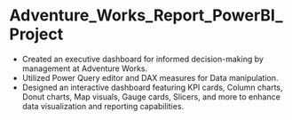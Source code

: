 # Adventure_Works_Report_PowerBI_Project

-	Created an executive dashboard for informed decision-making by management at Adventure Works.
-	Utilized Power Query editor and DAX measures for Data manipulation.
-	Designed an interactive dashboard featuring KPI cards, Column charts, Donut charts, Map visuals, Gauge cards, Slicers, and more to enhance data visualization and reporting capabilities.

